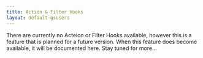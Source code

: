 ```yaml
---
title: Action & Filter Hooks
layout: default-gsusers
---
```


There are currently no Acteion or Filter Hooks available, however this is a feature that is planned for a future version. When this feature does become available, it will be documented here. Stay tuned for more...
